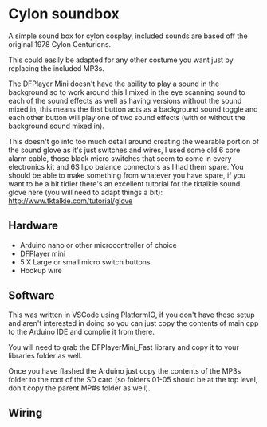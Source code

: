 Cylon soundbox
=================
A simple sound box for cylon cosplay, included sounds are based off the original 1978 Cylon Centurions.

This could easily be adapted for any other costume you want just by replacing the included MP3s.

The DFPlayer Mini doesn't have the ability to play a sound in the background so to work around this I mixed in the eye scanning sound to each of the sound effects as well as having versions without the sound mixed in, this means the first button acts as a background sound toggle and each other button will play one of two sound effects (with or without the background sound mixed in).


This doesn't go into too much detail around creating the wearable portion of the sound glove as it's just switches and wires, I used some old 6 core alarm cable, those black micro switches that seem to come in every electronics kit and 6S lipo balance connectors as I had them spare. You should be able to make something from whatever you have spare, if you want to be a bit tidier there's an excellent tutorial for the tktalkie sound glove here (you will need to adapt things a bit): http://www.tktalkie.com/tutorial/glove

Hardware
--------
- Arduino nano or other microcontroller of choice
- DFPlayer mini
- 5 X Large or small micro switch buttons
- Hookup wire

Software
--------
This was written in VSCode using PlatformIO, if you don't have these setup and aren't interested in doing so you can just copy the contents of main.cpp to the Arduino IDE and complie it from there.

You will need to grab the DFPlayerMini_Fast library and copy it to your libraries folder as well.

Once you have flashed the Arduino just copy the contents of the MP3s folder to the root of the SD card (so folders 01-05 should be at the top level, don't copy the parent MP#s folder as well).

Wiring
------
